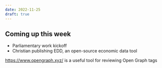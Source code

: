 ```yaml
---
date: 2022-11-25
draft: true
---
```

## Coming up this week

* Parliamentary work kickoff
* Christian publishing EDD, an open-source economic data tool

https://www.opengraph.xyz/ is a useful tool for reviewing Open Graph tags